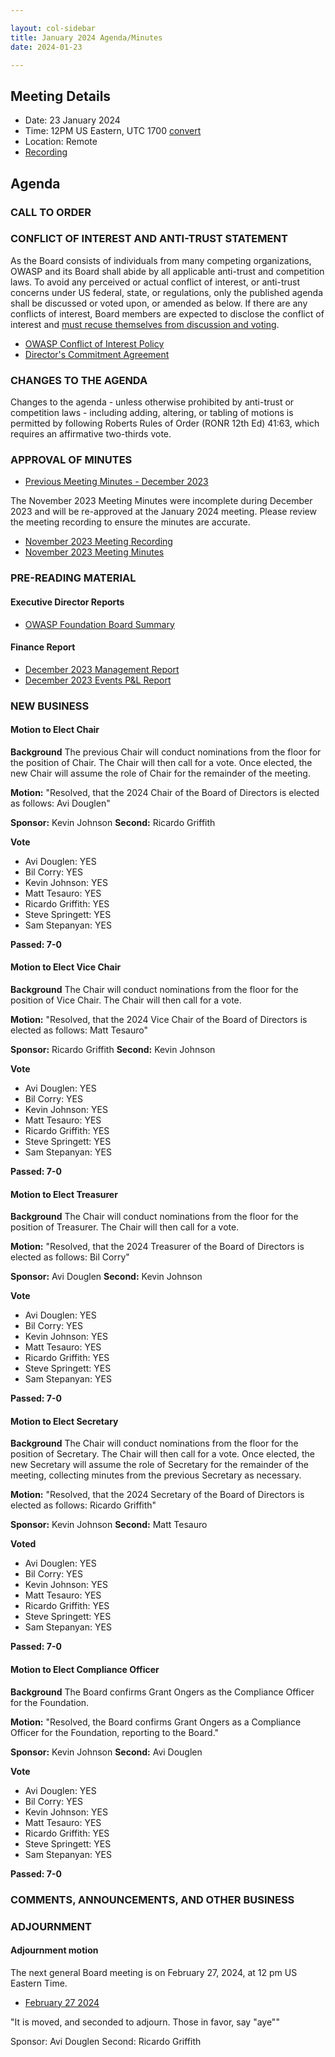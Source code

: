 ```yaml
---

layout: col-sidebar
title: January 2024 Agenda/Minutes 
date: 2024-01-23

---
```


## Meeting Details

- Date: 23 January 2024
- Time: 12PM US Eastern, UTC 1700 [convert](https://www.timeanddate.com/worldclock/meetingdetails.html?year=2024&month=1&day=23&hour=17&min=0&sec=0&p1=398&p2=110&p3=197&p4=64&p5=136&p6=179)
- Location: Remote
- [Recording](https://youtu.be/Ohm6yOMbw1Y)

## Agenda

### CALL TO ORDER

<!--
Board Members
- Sam Stepanyan
- Steve Springett
- Kevin Johnson
- Avi Douglen
- Matt Tesauro
- Bil Corry
- Ricardo Griffith

Guests
- Grant Ongers
- Andrew van der Stock
- Dawn Aitken
- Harold Blankenship
- Kelly Santalucia
- Lauren Thomas
- Chris Barbeau
- Leea Hudson-Wilson.
-->

### CONFLICT OF INTEREST AND ANTI-TRUST STATEMENT

As the Board consists of individuals from many competing organizations, OWASP and its Board shall abide by all applicable anti-trust and competition laws. To avoid any perceived or actual conflict of interest, or anti-trust concerns under US federal, state, or regulations, only the published agenda shall be discussed or voted upon, or amended as below. If there are any conflicts of interest, Board members are expected to disclose the conflict of interest and [must recuse themselves from discussion and voting](https://policy.owasp.org/legal/bylaws#section-702-disclosure-required).

- [OWASP Conflict of Interest Policy](https://policy.owasp.org/operational/conflict-of-interest)
- [Director's Commitment Agreement](https://policy.owasp.org/legal/directors-committment-agreement)

### CHANGES TO THE AGENDA

Changes to the agenda - unless otherwise prohibited by anti-trust or competition laws - including adding, altering, or tabling of motions is permitted by following Roberts Rules of Order (RONR 12th Ed) 41:63, which requires an affirmative two-thirds vote.

### APPROVAL OF MINUTES

- [Previous Meeting Minutes - December 2023](https://board.owasp.org/meetings-historical/2023/202312.html)

The November 2023 Meeting Minutes were incomplete during December 2023 and will be re-approved at the January 2024 meeting. Please review the meeting recording to ensure the minutes are accurate.

- [November 2023 Meeting Recording](https://drive.google.com/file/d/1Xo1wRg41gc80QZXuyhb0tQZ-tUAScd-n/view?usp=drive_link)
- [November 2023 Meeting Minutes](https://board.owasp.org/meetings-historical/2023/202311.html)

### PRE-READING MATERIAL

#### Executive Director Reports

- [OWASP Foundation Board Summary](https://docs.google.com/presentation/d/1vAmXaO7dm24Qin3dM2ZgPAk2u3fnUAc_AamfF6fw0uQ/edit?usp=sharing)

#### Finance Report

- [December 2023 Management Report](/attachments/202312-management-report.pdf)
- [December 2023 Events P&L Report](/attachments/202312-events-pnl.xlsx)

### NEW BUSINESS

#### Motion to Elect Chair

**Background** The previous Chair will conduct nominations from the floor for the position of Chair. The Chair will then call for a vote. Once elected, the new Chair will assume the role of Chair for the remainder of the meeting.

**Motion:** "Resolved, that the 2024 Chair of the Board of Directors is elected as follows: Avi Douglen"

**Sponsor:** Kevin Johnson
**Second:** Ricardo Griffith

**Vote**
- Avi Douglen: YES
- Bil Corry: YES
- Kevin Johnson: YES
- Matt Tesauro: YES
- Ricardo Griffith: YES
- Steve Springett: YES
- Sam Stepanyan: YES

**Passed:  7-0**

#### Motion to Elect Vice Chair

**Background** The Chair will conduct nominations from the floor for the position of Vice Chair. The Chair will then call for a vote. 

**Motion:** "Resolved, that the 2024 Vice Chair of the Board of Directors is elected as follows: Matt Tesauro"

**Sponsor:** Ricardo Griffith
**Second:** Kevin Johnson

**Vote**
- Avi Douglen: YES
- Bil Corry: YES
- Kevin Johnson: YES
- Matt Tesauro: YES
- Ricardo Griffith: YES
- Steve Springett: YES
- Sam Stepanyan: YES

**Passed:  7-0**

#### Motion to Elect Treasurer

**Background** The Chair will conduct nominations from the floor for the position of Treasurer. The Chair will then call for a vote.

**Motion:** "Resolved, that the 2024 Treasurer of the Board of Directors is elected as follows: Bil Corry"

**Sponsor:** Avi Douglen
**Second:** Kevin Johnson

**Vote**
- Avi Douglen: YES
- Bil Corry: YES
- Kevin Johnson: YES
- Matt Tesauro: YES
- Ricardo Griffith: YES
- Steve Springett: YES
- Sam Stepanyan: YES

**Passed:  7-0**

#### Motion to Elect Secretary

**Background** The Chair will conduct nominations from the floor for the position of Secretary. The Chair will then call for a vote. Once elected, the new Secretary will assume the role of Secretary for the remainder of the meeting, collecting minutes from the previous Secretary as necessary.

**Motion:** "Resolved, that the 2024 Secretary of the Board of Directors is elected as follows: Ricardo Griffith"

**Sponsor:** Kevin Johnson
**Second:** Matt Tesauro

**Voted**
- Avi Douglen: YES
- Bil Corry: YES
- Kevin Johnson: YES
- Matt Tesauro: YES
- Ricardo Griffith: YES
- Steve Springett: YES
- Sam Stepanyan: YES

**Passed:  7-0**

#### Motion to Elect Compliance Officer

**Background** The Board confirms Grant Ongers as the Compliance Officer for the Foundation.

**Motion:** "Resolved, the Board confirms Grant Ongers as a Compliance Officer for the Foundation, reporting to the Board."

**Sponsor:** Kevin Johnson
**Second:** Avi Douglen

**Vote**
- Avi Douglen: YES
- Bil Corry: YES
- Kevin Johnson: YES
- Matt Tesauro: YES
- Ricardo Griffith: YES
- Steve Springett: YES
- Sam Stepanyan: YES

**Passed:  7-0**

### COMMENTS, ANNOUNCEMENTS, AND OTHER BUSINESS

### ADJOURNMENT

#### Adjournment motion

The next general Board meeting is on February 27, 2024, at 12 pm US Eastern Time.

- [February 27 2024](https://board.owasp.org/meetings-historical/2024/202402)

"It is moved, and seconded to adjourn. Those in favor, say "aye""

Sponsor: Avi Douglen
Second: Ricardo Griffith 
